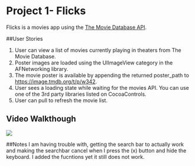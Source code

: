 # Project 1- Flicks
Flicks is a movies app using the [The Movie Database API](http://docs.themoviedb.apiary.io/#).

##User Stories
1. User can view a list of movies currently playing in theaters from The Movie Database.
2. Poster images are loaded using the UIImageView category in the AFNetworking library.
3. The movie poster is available by appending the returned poster_path to https://image.tmdb.org/t/p/w342.
4. User sees a loading state while waiting for the movies API. You can use one of the 3rd party libraries listed on CocoaControls.
5. User can pull to refresh the movie list.

## Video Walkthough 
<img src = "http://i.imgur.com/gyTwl75.gifv">

##Notes
I am having trouble with, getting the search bar to actually work and making the searchbar cancel when I press the (x) button and hide the keyboard. I added the fucntions yet it still does not work. 
